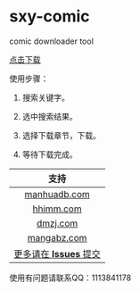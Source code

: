 # sxy-comic
comic downloader tool

[点击下载](https://github.com/JackyCJ/sxy-comic/releases/download/v0.1.2/comic_downloader_v0.1.2.exe)

使用步骤：

1. 搜索关键字。

2. 选中搜索结果。

3. 选择下载章节，下载。

4. 等待下载完成。


| 支持 |
|:----:|
|[manhuadb.com](http://www.manhuadb.com)|
|[hhimm.com](http://www.hhimm.com)|
|[dmzj.com](http://www.dmzj.com)|
|[mangabz.com](http://www.mangabz.com)|
|[更多请在 __Issues__ 提交](https://github.com/JackyCJ/sxy-comic/issues)|

使用有问题请联系QQ：1113841178